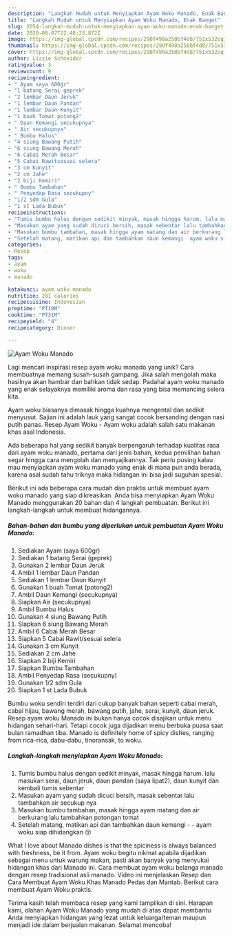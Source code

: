 ```yaml
---
description: "Langkah Mudah untuk Menyiapkan Ayam Woku Manado, Enak Banget"
title: "Langkah Mudah untuk Menyiapkan Ayam Woku Manado, Enak Banget"
slug: 2054-langkah-mudah-untuk-menyiapkan-ayam-woku-manado-enak-banget
date: 2020-08-07T22:40:23.872Z
image: https://img-global.cpcdn.com/recipes/290f490a250bf4d8/751x532cq70/ayam-woku-manado-foto-resep-utama.jpg
thumbnail: https://img-global.cpcdn.com/recipes/290f490a250bf4d8/751x532cq70/ayam-woku-manado-foto-resep-utama.jpg
cover: https://img-global.cpcdn.com/recipes/290f490a250bf4d8/751x532cq70/ayam-woku-manado-foto-resep-utama.jpg
author: Lizzie Schneider
ratingvalue: 3
reviewcount: 9
recipeingredient:
- " Ayam saya 600gr"
- "1 batang Serai geprek"
- "2 lembar Daun Jeruk"
- "1 lembar Daun Pandan"
- "1 lembar Daun Kunyit"
- "1 buah Tomat potong2"
- " Daun Kemangi secukupnya"
- " Air secukupnya"
- " Bumbu Halus"
- "4 siung Bawang Putih"
- "6 siung Bawang Merah"
- "6 Cabai Merah Besar"
- "5 Cabai Rawitsesuai selera"
- "3 cm Kunyit"
- "2 cm Jahe"
- "2 biji Kemiri"
- " Bumbu Tambahan"
- " Penyedap Rasa secukupny"
- "1/2 sdm Gula"
- "1 st Lada Bubuk"
recipeinstructions:
- "Tumis bumbu halus dengan sedikit minyak, masak hingga harum. lalu masukan serai, daun jeruk, daun pandan (saya lipat2), daun kunyit dan kembali tumis sebentar"
- "Masukan ayam yang sudah dicuci bersih, masak sebentar lalu tambahkan air secukup nya"
- "Masukan bumbu tambahan, masak hingga ayam matang dan air berkurang lalu tambahkan potongan tomat"
- "Setelah matang, matikan api dan tambahkan daun kemangi  ayam woku siap dihidangkan 😚"
categories:
- Resep
tags:
- ayam
- woku
- manado

katakunci: ayam woku manado 
nutrition: 281 calories
recipecuisine: Indonesian
preptime: "PT10M"
cooktime: "PT31M"
recipeyield: "4"
recipecategory: Dinner

---
```



![Ayam Woku Manado](https://img-global.cpcdn.com/recipes/290f490a250bf4d8/751x532cq70/ayam-woku-manado-foto-resep-utama.jpg)

Lagi mencari inspirasi resep ayam woku manado yang unik? Cara membuatnya memang susah-susah gampang. Jika salah mengolah maka hasilnya akan hambar dan bahkan tidak sedap. Padahal ayam woku manado yang enak selayaknya memiliki aroma dan rasa yang bisa memancing selera kita.

Ayam woku biasanya dimasak hingga kuahnya mengental dan sedikit menyusut. Sajian ini adalah lauk yang sangat cocok bersanding dengan nasi putih panas. Resep Ayam Woku - Ayam woku adalah salah satu makanan khas asal Indonesia.

Ada beberapa hal yang sedikit banyak berpengaruh terhadap kualitas rasa dari ayam woku manado, pertama dari jenis bahan, kedua pemilihan bahan segar hingga cara mengolah dan menyajikannya. Tak perlu pusing kalau mau menyiapkan ayam woku manado yang enak di mana pun anda berada, karena asal sudah tahu triknya maka hidangan ini bisa jadi suguhan spesial.


Berikut ini ada beberapa cara mudah dan praktis untuk membuat ayam woku manado yang siap dikreasikan. Anda bisa menyiapkan Ayam Woku Manado menggunakan 20 bahan dan 4 langkah pembuatan. Berikut ini langkah-langkah untuk membuat hidangannya.

<!--inarticleads1-->

##### Bahan-bahan dan bumbu yang diperlukan untuk pembuatan Ayam Woku Manado:

1. Sediakan  Ayam (saya 600gr)
1. Sediakan 1 batang Serai (geprek)
1. Gunakan 2 lembar Daun Jeruk
1. Ambil 1 lembar Daun Pandan
1. Sediakan 1 lembar Daun Kunyit
1. Gunakan 1 buah Tomat (potong2)
1. Ambil  Daun Kemangi (secukupnya)
1. Siapkan  Air (secukupnya)
1. Ambil  Bumbu Halus
1. Gunakan 4 siung Bawang Putih
1. Siapkan 6 siung Bawang Merah
1. Ambil 6 Cabai Merah Besar
1. Siapkan 5 Cabai Rawit/sesuai selera
1. Gunakan 3 cm Kunyit
1. Sediakan 2 cm Jahe
1. Siapkan 2 biji Kemiri
1. Siapkan  Bumbu Tambahan
1. Ambil  Penyedap Rasa (secukupny)
1. Gunakan 1/2 sdm Gula
1. Siapkan 1 st Lada Bubuk


Bumbu woku sendiri terdiri dari cukup banyak bahan seperti cabai merah, cabai hijau, bawang merah, bawang putih, jahe, serai, kunyit, daun jeruk. Resep ayam woku Manado ini bukan hanya cocok disajikan untuk menu hidangan sehari-hari. Tetapi cocok juga dijadikan menu berbuka puasa saat bulan ramadhan tiba. Manado is definitely home of spicy dishes, ranging from rica-rica, dabu-dabu, tinoransak, to woku. 

<!--inarticleads2-->

##### Langkah-langkah menyiapkan Ayam Woku Manado:

1. Tumis bumbu halus dengan sedikit minyak, masak hingga harum. lalu masukan serai, daun jeruk, daun pandan (saya lipat2), daun kunyit dan kembali tumis sebentar
1. Masukan ayam yang sudah dicuci bersih, masak sebentar lalu tambahkan air secukup nya
1. Masukan bumbu tambahan, masak hingga ayam matang dan air berkurang lalu tambahkan potongan tomat
1. Setelah matang, matikan api dan tambahkan daun kemangi -  - ayam woku siap dihidangkan 😚


What I love about Manado dishes is that the spiciness is always balanced with freshness, be it from. Ayam woku begitu nikmat apabila dijadikan sebagai menu untuk warung makan, pasti akan banyak yang menyukai hidangan khas dari Manado ini. Cara membuat ayam woku belanga manado dengan resep tradisional asli manado. Video ini menjelaskan Resep dan Cara Membuat Ayam Woku Khas Manado Pedas dan Mantab. Berikut cara membuat Ayam Woku praktis. 

Terima kasih telah membaca resep yang kami tampilkan di sini. Harapan kami, olahan Ayam Woku Manado yang mudah di atas dapat membantu Anda menyiapkan hidangan yang lezat untuk keluarga/teman maupun menjadi ide dalam berjualan makanan. Selamat mencoba!
